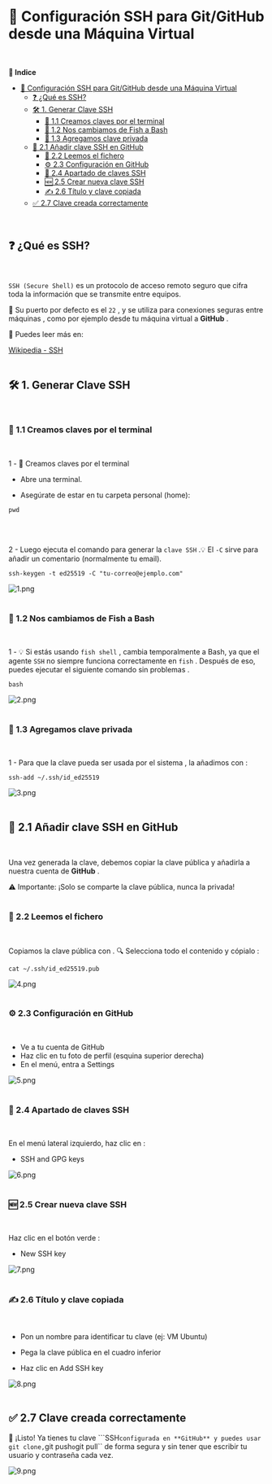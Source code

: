 # 🔐 Configuración SSH para Git/GitHub desde una Máquina Virtual
<br>

**📑 Indice**
- [🔐 Configuración SSH para Git/GitHub desde una Máquina Virtual](#-configuración-ssh-para-gitgithub-desde-una-máquina-virtual)
  - [❓ ¿Qué es SSH?](#-qué-es-ssh)
  - [🛠️ 1. Generar Clave SSH](#️-1-generar-clave-ssh)
    - [📄 1.1 Creamos claves por el terminal](#-11-creamos-claves-por-el-terminal)
    - [🔁 1.2 Nos cambiamos de Fish a Bash](#-12-nos-cambiamos-de-fish-a-bash)
    - [🔑 1.3 Agregamos clave privada](#-13-agregamos-clave-privada)
  - [📩 2.1 Añadir clave SSH en GitHub](#-21-añadir-clave-ssh-en-github)
    - [📖 2.2 Leemos el fichero](#-22-leemos-el-fichero)
    - [⚙️ 2.3 Configuración en GitHub](#️-23-configuración-en-github)
    - [🔐 2.4 Apartado de claves SSH](#-24-apartado-de-claves-ssh)
    - [🆕 2.5 Crear nueva clave SSH](#-25-crear-nueva-clave-ssh)
    - [✍️ 2.6 Título y clave copiada](#️-26-título-y-clave-copiada)
  - [✅ 2.7 Clave creada correctamente](#-27-clave-creada-correctamente)

<br>

## ❓ ¿Qué es SSH?
<br>

``SSH (Secure Shell)`` es un protocolo de acceso remoto seguro que cifra toda la información que se transmite entre equipos.

📡 Su puerto por defecto es el ``22`` , y se utiliza para conexiones seguras entre máquinas , como por ejemplo desde tu máquina virtual a **GitHub** .

🔎 Puedes leer más en:

[Wikipedia - SSH](es.wikipedia.org/wiki/Secure_Shell)
<br>
<br>


## 🛠️ 1. Generar Clave SSH
<br>

### 📄 1.1 Creamos claves por el terminal
<br>


1 - 📄 Creamos claves por el terminal

  - Abre una terminal.

  - Asegúrate de estar en tu carpeta personal (home):

~~~~
pwd
~~~~
<br>
<br>


2 - Luego ejecuta el comando para generar la ``clave SSH`` .💡 El ``-C`` sirve para añadir un comentario (normalmente tu email).

~~~~
ssh-keygen -t ed25519 -C "tu-correo@ejemplo.com"
~~~~

![1.png](./img/1.png)
<br>
<br>



### 🔁 1.2 Nos cambiamos de Fish a Bash
<br>


1 - 💡 Si estás usando ``fish shell`` , cambia temporalmente a Bash, ya que el agente ``SSH`` no siempre funciona correctamente en ``fish`` . Después de eso, puedes ejecutar el siguiente comando sin problemas .

~~~~
bash
~~~~

![2.png](./img/2.png)
<br>
<br>


### 🔑 1.3 Agregamos clave privada
<br> 

1 - Para que la clave pueda ser usada por el sistema , la añadimos con :

~~~~
ssh-add ~/.ssh/id_ed25519
~~~~

![3.png](./img/3.png)
<br> 
<br> 



## 📩 2.1 Añadir clave SSH en GitHub
<br>

Una vez generada la clave, debemos copiar la clave pública y añadirla a nuestra cuenta de **GitHub** .

⚠️ Importante: ¡Solo se comparte la clave pública, nunca la privada!
<br>
<br>


### 📖 2.2 Leemos el fichero
<br>

Copiamos la clave pública con . 🔍 Selecciona todo el contenido y cópialo :

~~~~
cat ~/.ssh/id_ed25519.pub
~~~~

![4.png](./img/4.png)
<br>
<br>


### ⚙️ 2.3 Configuración en GitHub
<br>

  - Ve a tu cuenta de GitHub
  - Haz clic en tu foto de perfil (esquina superior derecha)
  - En el menú, entra a Settings


![5.png](./img/5.png)
<br>
<br>


### 🔐 2.4 Apartado de claves SSH
<br>

En el menú lateral izquierdo, haz clic en :

  - SSH and GPG keys

![6.png](./img/6.png)
<br>
<br>


### 🆕 2.5 Crear nueva clave SSH
<br>

Haz clic en el botón verde :

 - New SSH key

![7.png](./img/7.png)
<br>
<br>



### ✍️ 2.6 Título y clave copiada
<br>

  - Pon un nombre para identificar tu clave (ej: VM Ubuntu)

  - Pega la clave pública en el cuadro inferior

  - Haz clic en Add SSH key

![8.png](./img/8.png)
<br>
<br>



## ✅ 2.7 Clave creada correctamente

🎉 ¡Listo! Ya tienes tu clave ```SSH`` configurada en **GitHub** y puedes usar git clone, ``git push`` o ``git pull`` de forma segura y sin tener que escribir tu usuario y contraseña cada vez.

![9.png](./img/9.png)